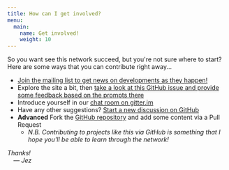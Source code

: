 ```yaml
---
title: How can I get involved?
menu:
  main:
    name: Get involved!
    weight: 10
---
```


So you want see this network succeed, but you're not sure where to start? Here are some ways that you can contribute right away...

- [Join the mailing list to get news on developments as they happen!](https://tinyletter.com/glam-datasci)
- Explore the site a bit, then
  [take a look at this GitHub issue and provide some feedback based on the prompts there](https://github.com/jezcope/glam-datasci/issues/2)
- Introduce yourself in our [chat room on gitter.im](https://gitter.im/glam-datasci/community)
- Have any other suggestions?
  [Start a new discussion on GitHub](https://github.com/jezcope/glam-datasci/issues/new/choose)
- **Advanced** Fork the [GitHub repository](https://github.com/jezcope/glam-datasci/)
  and add some content via a Pull Request
    - *N.B. Contributing to projects like this via GitHub is something that I hope you'll be able to learn through the network!*

*Thanks!*  
 *— Jez*
